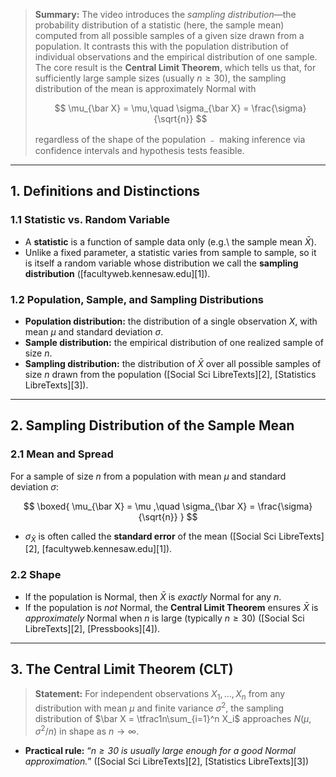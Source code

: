 > **Summary:**
> The video introduces the *sampling distribution*—the probability distribution of a statistic (here, the sample mean) computed from all possible samples of a given size drawn from a population. It contrasts this with the population distribution of individual observations and the empirical distribution of one sample. The core result is the **Central Limit Theorem**, which tells us that, for sufficiently large sample sizes (usually $n\ge30$), the sampling distribution of the mean is approximately Normal with
>
> $$
> \mu_{\bar X} = \mu,\quad 
> \sigma_{\bar X} = \frac{\sigma}{\sqrt{n}}
> $$
>
> regardless of the shape of the population ﹣ making inference via confidence intervals and hypothesis tests feasible.

---

## 1. Definitions and Distinctions

### 1.1 Statistic vs. Random Variable

* A **statistic** is a function of sample data only (e.g.\ the sample mean $\bar X$).
* Unlike a fixed parameter, a statistic varies from sample to sample, so it is itself a random variable whose distribution we call the **sampling distribution** ([facultyweb.kennesaw.edu][1]).

### 1.2 Population, Sample, and Sampling Distributions

* **Population distribution:** the distribution of a single observation $X$, with mean $\mu$ and standard deviation $\sigma$.
* **Sample distribution:** the empirical distribution of one realized sample of size $n$.
* **Sampling distribution:** the distribution of $\bar X$ over all possible samples of size $n$ drawn from the population ([Social Sci LibreTexts][2], [Statistics LibreTexts][3]).

---

## 2. Sampling Distribution of the Sample Mean

### 2.1 Mean and Spread

For a sample of size $n$ from a population with mean $\mu$ and standard deviation $\sigma$:

$$
\boxed{
\mu_{\bar X} = \mu
,\quad
\sigma_{\bar X} = \frac{\sigma}{\sqrt{n}}
}
$$

* $\sigma_{\bar X}$ is often called the **standard error** of the mean ([Social Sci LibreTexts][2], [facultyweb.kennesaw.edu][1]).

### 2.2 Shape

* If the population is Normal, then $\bar X$ is *exactly* Normal for any $n$.
* If the population is *not* Normal, the **Central Limit Theorem** ensures $\bar X$ is *approximately* Normal when $n$ is large (typically $n\ge30$) ([Social Sci LibreTexts][2], [Pressbooks][4]).

---

## 3. The Central Limit Theorem (CLT)

> **Statement:**
> For independent observations $X_1,\dots,X_n$ from any distribution with mean $\mu$ and finite variance $\sigma^2$, the sampling distribution of
> $\bar X = \tfrac1n\sum_{i=1}^n X_i$
> approaches $N(\mu,\sigma^2/n)$ in shape as $n\to\infty$.

* **Practical rule:** “*$n\ge30$ is usually large enough for a good Normal approximation.*” ([Social Sci LibreTexts][2], [Statistics LibreTexts][3])